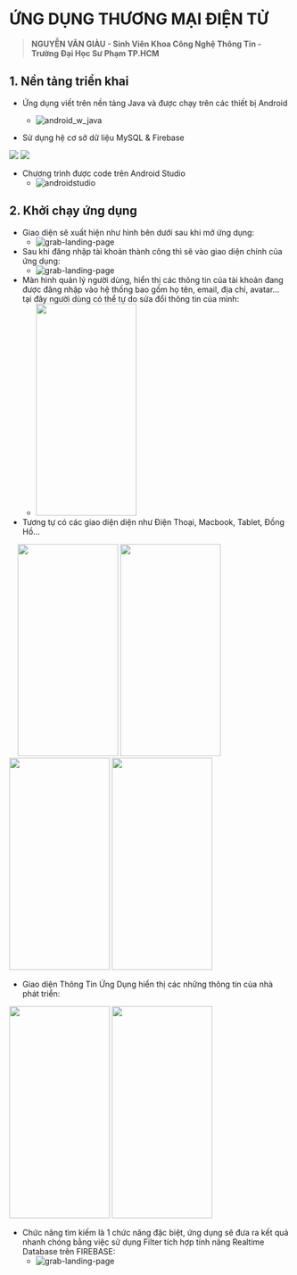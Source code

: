 # ỨNG DỤNG THƯƠNG MẠI ĐIỆN TỬ
> **NGUYỄN VĂN GIÀU - Sinh Viên Khoa Công Nghệ Thông Tin - Trường Đại Học Sư Phạm TP.HCM**

## 1. Nền tảng triển khai

- Ứng dụng viết trên nền tảng Java và được chạy trên các thiết bị Android
  + ![android_w_java](https://user-images.githubusercontent.com/75024999/126862145-419f9049-2fd4-45af-bd6b-d5830f5ba4ff.png)

- Sử dụng hệ cơ sở dữ liệu MySQL & Firebase
<div>
   <img src="https://user-images.githubusercontent.com/75024999/126862148-de0a8610-352b-4d83-b8ea-6e90a4fbdf28.png?raw=true">
   <img src="https://user-images.githubusercontent.com/75024999/126863039-1da26608-5360-4702-b630-37ffc2b97097.png?raw=true">
</div> 

- Chương trình được code trên Android Studio
  + ![androidstudio](https://user-images.githubusercontent.com/75024999/126862027-d2b66656-2a73-43ec-82d1-41002c66e2fc.png)
  
## 2. Khởi chạy ứng dụng
- Giao diện sẽ xuất hiện như hình bên dưới sau khi mở ứng dụng:
  + ![grab-landing-page](https://github.com/vangiaurecca/ShopTech_App_Android/blob/main/demo_app.gif)
- Sau khi đăng nhập tài khoản thành công thì sẽ vào giao diện chính của ứng dụng:
  + ![grab-landing-page](https://github.com/vangiaurecca/ShopTech_App_Android/blob/main/dashboard_app.gif)
- Màn hình quản lý người dùng, hiển thị các thông tin của tài khoản đang được đăng nhập vào hệ thống bao gồm họ tên, email, địa chỉ, avatar... tại đây người dùng có thể tự do sửa đổi thông tin của mình:
  + <img src="https://user-images.githubusercontent.com/75024999/126863735-a250a9d8-176f-4d2d-a960-457e06da78df.png?raw=true" height="380px" width="180px">
- Tương tự có các giao diện diện như Điện Thoại, Macbook, Tablet, Đồng Hồ...
<div>
   <img src="https://user-images.githubusercontent.com/75024999/126863857-7728417a-d66d-4ac3-af48-51e2fef2bf64.png?raw=true" height="380px" width="180px" style="margin-left: 15px;">
   <img src="https://user-images.githubusercontent.com/75024999/126863865-ca5f2912-b51c-46eb-b17c-243a38ca7e95.png?raw=true" height="380px" width="180px">
   <img src="https://user-images.githubusercontent.com/75024999/126863869-341f2346-1bf8-486b-8d1a-0a46bf4b251a.png?raw=true" height="380px" width="180px">
   <img src="https://user-images.githubusercontent.com/75024999/126863875-8ad07dc2-a244-453d-b9cc-0a20551b13bd.png?raw=true" height="380px" width="180px">
</div> 

- Giao diện Thông Tin Ứng Dụng hiển thị các những thông tin của nhà phát triển:
<div>
   <img src="https://user-images.githubusercontent.com/75024999/126864733-b0bcdadd-d71d-4ba4-9576-93b310e052bb.png?raw=true" height="380px" width="180px">
   <img src="https://user-images.githubusercontent.com/75024999/126864735-bf249100-a46a-4435-9b30-5da9e183014f.png?raw=true" height="380px" width="180px">
</div> 
 
- Chức năng tìm kiếm là 1 chức năng đặc biệt, ứng dụng sẽ đưa ra kết quả nhanh chóng bằng việc sử dụng Filter tích hợp tính năng 
Realtime Database trên FIREBASE: 
  + ![grab-landing-page](https://github.com/vangiaurecca/ShopTech_App_Android/blob/main/searching_app.gif)
 



